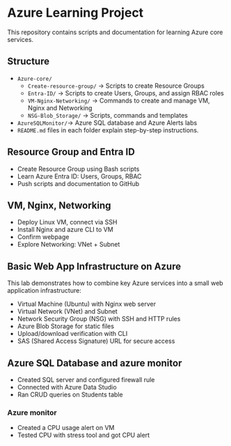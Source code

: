 # Azure Learning Project

This repository contains scripts and documentation for learning Azure core services.

## Structure

- `Azure-core/`
  - `Create-resource-group/` → Scripts to create Resource Groups
  - `Entra-ID/` → Scripts to create Users, Groups, and assign RBAC roles
  - `VM-Nginx-Networking/` → Commands to create and manage VM, Nginx and Networking	
  - `NSG-Blob_Storage/` → Scripts, commands and templates 
- `AzureSQLMonitor/`→ Azure SQL database and Azure Alerts labs
- `README.md` files in each folder explain step-by-step instructions.

## Resource Group and Entra ID

- Create Resource Group using Bash scripts
- Learn Azure Entra ID: Users, Groups, RBAC
- Push scripts and documentation to GitHub

## VM, Nginx, Networking

- Deploy Linux VM, connect via SSH
- Install Nginx and azure CLI to VM
- Confirm webpage
- Explore Networking: VNet + Subnet

## Basic Web App Infrastructure on Azure

This lab demonstrates how to combine key Azure services into a small web application infrastructure:
- Virtual Machine (Ubuntu) with Nginx web server
- Virtual Network (VNet) and Subnet
- Network Security Group (NSG) with SSH and HTTP rules
- Azure Blob Storage for static files
- Upload/download verification with CLI
- SAS (Shared Access Signature) URL for secure access

## Azure SQL Database and azure monitor

- Created SQL server and configured firewall rule
- Connected with Azure Data Studio
- Ran CRUD queries on Students table

### Azure monitor

- Created a CPU usage alert on VM
- Tested CPU with stress tool and got CPU alert



